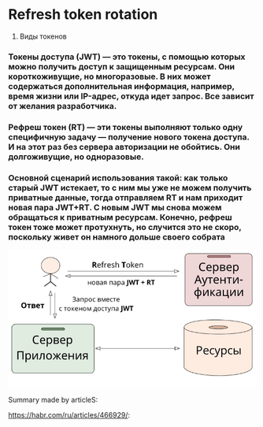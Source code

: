 # Refresh token rotation



1. Виды токенов

### Токены доступа (JWT) — это токены, с помощью которых можно получить доступ к защищенным ресурсам. Они короткоживущие, но многоразовые. В них может содержаться дополнительная информация, например, время жизни или IP-адрес, откуда идет запрос. Все зависит от желания разработчика.
### Рефреш токен (RT) — эти токены выполняют только одну специфичную задачу — получение нового токена доступа. И на этот раз без сервера авторизации не обойтись. Они долгоживущие, но одноразовые.


###  Основной сценарий использования такой: как только старый JWT истекает, то с ним мы уже не можем получить приватные данные, тогда отправляем RT и нам приходит новая пара JWT+RT. С новым JWT мы снова можем обращаться к приватным ресурсам. Конечно, рефреш токен тоже может протухнуть, но случится это не скоро, поскольку живет он намного дольше своего собрата

 ![](images/rtr-scheme.png)





 Summary made by articleS:

 https://habr.com/ru/articles/466929/:
 



